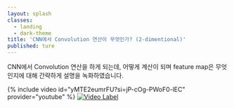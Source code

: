 ```yaml
---
layout: splash
classes:
  - landing
  - dark-theme
title: 'CNN에서 Convolution 연산이 무엇인가? (2-dimentional)'
published: ture
---
```


CNN에서 Convolution 연산을 하게 되는데, 어떻게 계산이 되며 feature map은 무엇인지에 대해 간략하게 설명을 녹화하였습니다.

{% include video id="yMTE2eumrFU?si=jP-cOg-PWoF0-lEC" provider="youtube" %}
[![Video Label](https://img.youtube.com/vi/yMTE2eumrFU/0.jpg)](https://youtu.be/yMTE2eumrFU)
